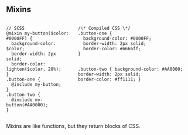 ## Mixins

<div class="columns">
  <div>
<pre><code class="language-scss">// SCSS
@mixin my-button($color: #0000FF) {
  background-color: $color;
  border-width: 2px solid;
  border-color: lighten($color, 20%);
}
.button-one {
  @include my-button;
}
.button-two {
  @include my-button(#AA0000);
}</code></pre>
  </div>
  <div>
<pre><code class="language-css">/\* Compiled CSS \*/
.button-one {
  background-color: #0000FF;
  border-width: 2px solid;
  border-color: #6666ff;
}

.button-two {
  background-color: #AA0000;
  border-width: 2px solid;
  border-color: #ff1111;
}</code></pre>
  </div>
</div>

<p class="small">Mixins are like functions, but they return blocks of CSS.</p>
